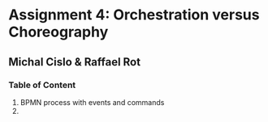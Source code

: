 # Assignment 4: Orchestration versus Choreography
## Michal Cislo & Raffael Rot

### Table of Content

1. BPMN process with events and commands
2. 
